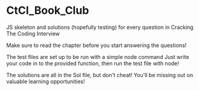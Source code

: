# CtCI_Book_Club

JS skeleton and solutions (hopefully testing) for every question in Cracking The Coding Interview

Make sure to read the chapter before you start answering the questions!

The test files are set up to be run with a simple node command
Just write your code in to the provided function, then run the test file with node!

The solutions are all in the Sol file, but don't cheat! You'll be missing out on valuable learning opportunities!

